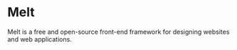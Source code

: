 # Melt
Melt is a free and open-source front-end framework for designing websites and web applications.
